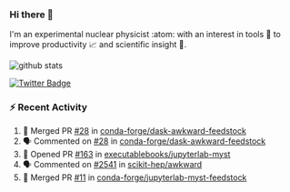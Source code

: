 ### Hi there 👋 

I'm an experimental nuclear physicist :atom: with an interest in tools :wrench: to improve productivity :chart_with_upwards_trend: and scientific insight :telescope:.

![github stats](https://github-readme-stats.vercel.app/api?username=agoose77&show_icons=true&hide_rank=true&hide_title=true&bg_color=30,e76445,904e95&text_color=efe3ec&icon_color=efe3ec)
<!--
**agoose77/agoose77** is a ✨ _special_ ✨ repository because its `README.md` (this file) appears on your GitHub profile.

Here are some ideas to get you started:

- 🔭 I’m currently working on ...
- 🌱 I’m currently learning ...
- 👯 I’m looking to collaborate on ...
- 🤔 I’m looking for help with ...
- 💬 Ask me about ...
- 📫 How to reach me: ...
- 😄 Pronouns: ...
- ⚡ Fun fact: ...
-->

[![Twitter Badge](https://img.shields.io/twitter/follow/agoose77?style=flat-square&logo=Twitter&logoColor=white&color=cornflowerblue)](https://twitter.com/agoose77)

### :zap: Recent Activity

<!--START_SECTION:activity-->
1. 🎉 Merged PR [#28](https://github.com/conda-forge/dask-awkward-feedstock/pull/28) in [conda-forge/dask-awkward-feedstock](https://github.com/conda-forge/dask-awkward-feedstock)
2. 🗣 Commented on [#28](https://github.com/conda-forge/dask-awkward-feedstock/issues/28) in [conda-forge/dask-awkward-feedstock](https://github.com/conda-forge/dask-awkward-feedstock)
3. 💪 Opened PR [#163](https://github.com/executablebooks/jupyterlab-myst/pull/163) in [executablebooks/jupyterlab-myst](https://github.com/executablebooks/jupyterlab-myst)
4. 🗣 Commented on [#2541](https://github.com/scikit-hep/awkward/issues/2541) in [scikit-hep/awkward](https://github.com/scikit-hep/awkward)
5. 🎉 Merged PR [#11](https://github.com/conda-forge/jupyterlab-myst-feedstock/pull/11) in [conda-forge/jupyterlab-myst-feedstock](https://github.com/conda-forge/jupyterlab-myst-feedstock)
<!--END_SECTION:activity-->
